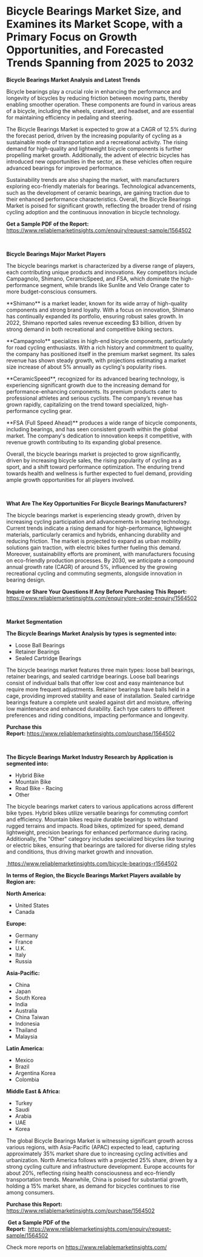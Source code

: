 <p><h1>Bicycle Bearings Market Size, and Examines its Market Scope, with a Primary Focus on Growth Opportunities, and Forecasted Trends Spanning from 2025 to 2032</h1></p><p><strong>Bicycle Bearings Market Analysis and Latest Trends</strong></p>
<p><p>Bicycle bearings play a crucial role in enhancing the performance and longevity of bicycles by reducing friction between moving parts, thereby enabling smoother operation. These components are found in various areas of a bicycle, including the wheels, crankset, and headset, and are essential for maintaining efficiency in pedaling and steering.</p><p>The Bicycle Bearings Market is expected to grow at a CAGR of 12.5% during the forecast period, driven by the increasing popularity of cycling as a sustainable mode of transportation and a recreational activity. The rising demand for high-quality and lightweight bicycle components is further propelling market growth. Additionally, the advent of electric bicycles has introduced new opportunities in the sector, as these vehicles often require advanced bearings for improved performance.</p><p>Sustainability trends are also shaping the market, with manufacturers exploring eco-friendly materials for bearings. Technological advancements, such as the development of ceramic bearings, are gaining traction due to their enhanced performance characteristics. Overall, the Bicycle Bearings Market is poised for significant growth, reflecting the broader trend of rising cycling adoption and the continuous innovation in bicycle technology.</p></p>
<p><strong>Get a Sample PDF of the Report:&nbsp;</strong> <a href="https://www.reliablemarketinsights.com/enquiry/request-sample/1564502?utm_campaign=2564&utm_medium=2&utm_source=Github&utm_content=ia&utm_term=08042025&utm_id=bicycle-bearings">https://www.reliablemarketinsights.com/enquiry/request-sample/1564502</a></p>
<p>&nbsp;</p>
<p><strong>Bicycle Bearings Major Market Players</strong></p>
<p><p>The bicycle bearings market is characterized by a diverse range of players, each contributing unique products and innovations. Key competitors include Campagnolo, Shimano, CeramicSpeed, and FSA, which dominate the high-performance segment, while brands like Sunlite and Velo Orange cater to more budget-conscious consumers.</p><p>**Shimano** is a market leader, known for its wide array of high-quality components and strong brand loyalty. With a focus on innovation, Shimano has continually expanded its portfolio, ensuring robust sales growth. In 2022, Shimano reported sales revenue exceeding $3 billion, driven by strong demand in both recreational and competitive biking sectors.</p><p>**Campagnolo** specializes in high-end bicycle components, particularly for road cycling enthusiasts. With a rich history and commitment to quality, the company has positioned itself in the premium market segment. Its sales revenue has shown steady growth, with projections estimating a market size increase of about 5% annually as cycling's popularity rises.</p><p>**CeramicSpeed**, recognized for its advanced bearing technology, is experiencing significant growth due to the increasing demand for performance-enhancing components. Its premium products cater to professional athletes and serious cyclists. The company’s revenue has grown rapidly, capitalizing on the trend toward specialized, high-performance cycling gear.</p><p>**FSA (Full Speed Ahead)** produces a wide range of bicycle components, including bearings, and has seen consistent growth within the global market. The company's dedication to innovation keeps it competitive, with revenue growth contributing to its expanding global presence.</p><p>Overall, the bicycle bearings market is projected to grow significantly, driven by increasing bicycle sales, the rising popularity of cycling as a sport, and a shift toward performance optimization. The enduring trend towards health and wellness is further expected to fuel demand, providing ample growth opportunities for all players involved.</p></p>
<p>&nbsp;</p>
<p><strong>What Are The Key Opportunities For Bicycle Bearings Manufacturers?</strong></p>
<p><p>The bicycle bearings market is experiencing steady growth, driven by increasing cycling participation and advancements in bearing technology. Current trends indicate a rising demand for high-performance, lightweight materials, particularly ceramics and hybrids, enhancing durability and reducing friction. The market is projected to expand as urban mobility solutions gain traction, with electric bikes further fueling this demand. Moreover, sustainability efforts are prominent, with manufacturers focusing on eco-friendly production processes. By 2030, we anticipate a compound annual growth rate (CAGR) of around 5%, influenced by the growing recreational cycling and commuting segments, alongside innovation in bearing design.</p></p>
<p><strong>Inquire or Share Your Questions If Any Before Purchasing This Report:</strong> <a href="https://www.reliablemarketinsights.com/enquiry/pre-order-enquiry/1564502?utm_campaign=2564&utm_medium=2&utm_source=Github&utm_content=ia&utm_term=08042025&utm_id=bicycle-bearings">https://www.reliablemarketinsights.com/enquiry/pre-order-enquiry/1564502</a></p>
<p>&nbsp;</p>
<p><strong>Market Segmentation</strong></p>
<p><strong>The Bicycle Bearings Market Analysis by types is segmented into:</strong></p>
<p><ul><li>Loose Ball Bearings</li><li>Retainer Bearings</li><li>Sealed Cartridge Bearings</li></ul></p>
<p><p>The bicycle bearings market features three main types: loose ball bearings, retainer bearings, and sealed cartridge bearings. Loose ball bearings consist of individual balls that offer low cost and easy maintenance but require more frequent adjustments. Retainer bearings have balls held in a cage, providing improved stability and ease of installation. Sealed cartridge bearings feature a complete unit sealed against dirt and moisture, offering low maintenance and enhanced durability. Each type caters to different preferences and riding conditions, impacting performance and longevity.</p></p>
<p><strong>Purchase this Report:&nbsp;</strong><a href="https://www.reliablemarketinsights.com/purchase/1564502?utm_campaign=2564&utm_medium=2&utm_source=Github&utm_content=ia&utm_term=08042025&utm_id=bicycle-bearings">https://www.reliablemarketinsights.com/purchase/1564502</a></p>
<p>&nbsp;</p>
<p><strong>The Bicycle Bearings Market Industry Research by Application is segmented into:</strong></p>
<p><ul><li>Hybrid Bike</li><li>Mountain Bike</li><li>Road Bike - Racing</li><li>Other</li></ul></p>
<p><p>The bicycle bearings market caters to various applications across different bike types. Hybrid bikes utilize versatile bearings for commuting comfort and efficiency. Mountain bikes require durable bearings to withstand rugged terrains and impacts. Road bikes, optimized for speed, demand lightweight, precision bearings for enhanced performance during racing. Additionally, the "Other" category includes specialized bicycles like touring or electric bikes, ensuring that bearings are tailored for diverse riding styles and conditions, thus driving market growth and innovation.</p></p>
<p><a href="https://www.reliablemarketinsights.com/bicycle-bearings-r1564502?utm_campaign=2564&utm_medium=2&utm_source=Github&utm_content=ia&utm_term=08042025&utm_id=bicycle-bearings">&nbsp;https://www.reliablemarketinsights.com/bicycle-bearings-r1564502</a></p>
<p><strong>In terms of Region, the Bicycle Bearings Market Players available by Region are:</strong></p>
<p>
    <p> <strong> North America: </strong>
        <ul>
            <li>United States</li>
            <li>Canada</li>
        </ul>
        </p> 
    <p> <strong> Europe: </strong>
        <ul>
            <li>Germany</li>
            <li>France</li>
            <li>U.K.</li>
            <li>Italy</li>
            <li>Russia</li>
        </ul>
        </p> 
    <p> <strong> Asia-Pacific: </strong>
        <ul>
            <li>China</li>
            <li>Japan</li>
            <li>South Korea</li>
            <li>India</li>
            <li>Australia</li>
            <li>China Taiwan</li>
            <li>Indonesia</li>
            <li>Thailand</li>
            <li>Malaysia</li>
        </ul>
        </p> 
    <p> <strong> Latin America: </strong>
        <ul>
            <li>Mexico</li>
            <li>Brazil</li>
            <li>Argentina Korea</li>
            <li>Colombia</li>
        </ul>
        </p> 
    <p> <strong> Middle East & Africa: </strong>
        <ul>
            <li>Turkey</li>
            <li>Saudi</li>
            <li>Arabia</li>
            <li>UAE</li>
            <li>Korea</li>
        </ul>
    </p>
    </p>
<p><p>The global Bicycle Bearings Market is witnessing significant growth across various regions, with Asia-Pacific (APAC) expected to lead, capturing approximately 35% market share due to increasing cycling activities and urbanization. North America follows with a projected 25% share, driven by a strong cycling culture and infrastructure development. Europe accounts for about 20%, reflecting rising health consciousness and eco-friendly transportation trends. Meanwhile, China is poised for substantial growth, holding a 15% market share, as demand for bicycles continues to rise among consumers.</p></p>
<p><strong>Purchase this Report: </strong><a href="https://www.reliablemarketinsights.com/purchase/1564502?utm_campaign=2564&utm_medium=2&utm_source=Github&utm_content=ia&utm_term=08042025&utm_id=bicycle-bearings">https://www.reliablemarketinsights.com/purchase/1564502</a></p>
<p>&nbsp;<strong>Get a Sample PDF of the Report:&nbsp;&nbsp;</strong><a href="https://www.reliablemarketinsights.com/enquiry/request-sample/1564502?utm_campaign=2564&utm_medium=2&utm_source=Github&utm_content=ia&utm_term=08042025&utm_id=bicycle-bearings">https://www.reliablemarketinsights.com/enquiry/request-sample/1564502</a></p>
<p><strong></strong></p>
<p>Check more reports on <a href="https://www.reliablemarketinsights.com/?utm_campaign=2564&utm_medium=2&utm_source=Github&utm_content=ia&utm_term=08042025&utm_id=bicycle-bearings">https://www.reliablemarketinsights.com/</a></p>